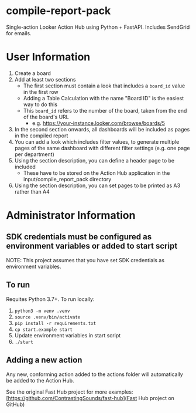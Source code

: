 # compile-report-pack
Single-action Looker Action Hub using Python + FastAPI. Includes SendGrid for emails.

# User Information

1. Create a board
2. Add at least two sections
   - The first section must contain a look that includes a `board_id` value in the first row
   - Adding a Table Calculation with the name "Board ID" is the easiest way to do this
   - This `board_id` refers to the number of the board, taken from the end of the board's URL
     - e.g. https://your-instance.looker.com/browse/boards/5
3. In the second section onwards, all dashboards will be included as pages in the compiled report
4. You can add a look which includes filter values, to generate multiple pages of the same dashboard with different filter settings (e.g. one page per department)
5. Using the section description, you can define a header page to be included
   - These have to be stored on the Action Hub application in the input/compile_report_pack directory
6. Using the section description, you can set pages to be printed as A3 rather than A4

# Administrator Information

## SDK credentials must be configured as environment variables or added to start script
NOTE: This project assumes that you have set SDK credentials as environment variables.

## To run
Requites Python 3.7+. To run locally:

1. `python3 -m venv .venv`
2. `source .venv/bin/activate`
3. `pip install -r requirements.txt`
4. `cp start.example start`
5. Update environment variables in start script
4. `./start`

## Adding a new action

Any new, conforming action added to the actions folder will automatically be added to the Action Hub.

See the original Fast Hub project for more examples: [https://github.com/ContrastingSounds/fast-hub](Fast Hub project on GitHub)
